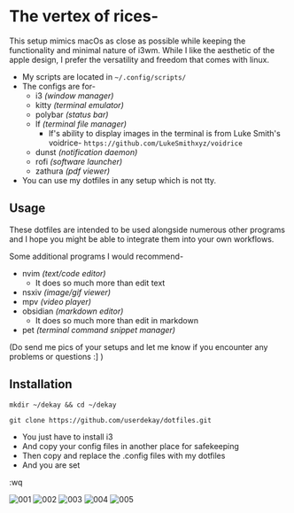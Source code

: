 # The vertex of rices-

This setup mimics macOs as close as possible while keeping the functionality and minimal nature of i3wm.
While I like the aesthetic of the apple design, I prefer the versatility and freedom that comes with linux.

- My scripts are located in ```~/.config/scripts/```
- The configs are for-
    - i3 *(window manager)*
    - kitty *(terminal emulator)*
    - polybar *(status bar)*
    - lf *(terminal file manager)*
        - lf's ability to display images in the terminal is from Luke Smith's voidrice- ```https://github.com/LukeSmithxyz/voidrice``` 
    - dunst *(notification daemon)*
    - rofi *(software launcher)*
    - zathura *(pdf viewer)*
- You can use my dotfiles in any setup which is not tty.

 
## Usage

These dotfiles are intended to be used alongside numerous other programs and I hope you might be able to integrate them into your own workflows. 

Some additional programs I would recommend-

- nvim *(text/code editor)*
	- It does so much more than edit text
- nsxiv *(image/gif viewer)*
- mpv *(video player)*
- obsidian *(markdown editor)*
	- It does so much more than edit in markdown
- pet *(terminal command snippet manager)*

(Do send me pics of your setups and let me know if you encounter any problems or questions :] )


## Installation

```mkdir ~/dekay && cd ~/dekay```

```git clone https://github.com/userdekay/dotfiles.git``` 

- You just have to install i3
- And copy your config files in another place for safekeeping
- Then copy and replace the .config files with my dotfiles
- And you are set

:wq


![001](.pics/004.png)
![002](.pics/006.png)
![003](.pics/005.png)
![004](.pics/007.png)
![005](.pics/003.png)
